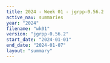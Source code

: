 ```yaml
---
title: 2024 - Week 01 - jgrpp-0.56.2
active_nav: summaries
year: "2024"
filename: "wk01"
version: "jgrpp-0.56.2"
start_date: "2024-01-01"
end_date: "2024-01-07"
layout: "summary"
---
```

